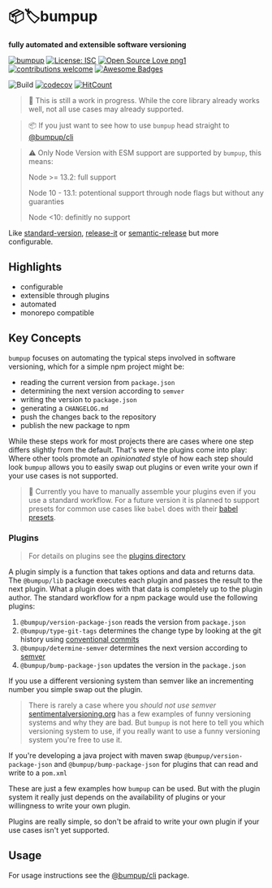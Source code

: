 # 📦🏷bumpup
**fully automated and extensible software versioning**

[![bumpup](https://img.shields.io/badge/%F0%9F%93%A6-bumpup-informational)](https:/github.com/danielr1996/bumpup)
[![License: ISC](https://img.shields.io/badge/License-ISC-blue.svg)](https://opensource.org/licenses/ISC)
[![Open Source Love png1](https://badges.frapsoft.com/os/v1/open-source.png?v=103)](https://github.com/ellerbrock/open-source-badges/)
[![contributions welcome](https://img.shields.io/badge/contributions-welcome-brightgreen.svg?style=flat)](https://github.com/dwyl/esta/issues)
[![Awesome Badges](https://img.shields.io/badge/badges-awesome-green.svg)](https://github.com/Naereen/badges)

![Build](https://github.com/danielr1996/bumpup/workflows/Build/badge.svg)
[![codecov](https://codecov.io/gh/danielr1996/bumpup/branch/master/graph/badge.svg)](https://codecov.io/gh/danielr1996/bumpup)
[![HitCount](http://hits.dwyl.com/danielr1996/bumpup.svg)](http://hits.dwyl.com/danielr1996/bumpup)
> 🚧 This is still a work in progress. While the core library already works well, not all use cases may already
> supported.

> 📦 If you just want to see how to use `bumpup` head straight to [@bumpup/cli](core/cli/README.md)

> ⚠ Only Node Version with ESM support are supported by `bumpup`, this means:
>
> Node &gt;= 13.2: full support
>
> Node 10 - 13.1:  potentional support through node flags but without any guaranties
>
> Node <10: definitly no support

Like
[standard-version](https://github.com/conventional-changelog/standard-version#readme),
[release-it](https://github.com/release-it/release-it#readme) or
[semantic-release](https://github.com/semantic-release/semantic-release)
but more configurable.

## Highlights
- configurable
- extensible through plugins
- automated
- monorepo compatible

## Key Concepts
`bumpup` focuses on automating the typical steps involved in software versioning, which for a simple npm project might be:
- reading the current version from `package.json`
- determining the next version according to `semver`
- writing the version to `package.json`
- generating a `CHANGELOG.md` 
- push the changes back to the repository
- publish the new package to npm

While these steps work for most projects there are cases where one step differs slightly from the default. 
That's were the plugins come into play: Where other tools promote an *opinionated* style of how each step should look `bumpup`
allows you to easily swap out plugins or even write your own if your use cases is not supported. 

> 🚧 Currently you have to manually assemble your plugins even if you use a standard workflow. For a future version it is 
> planned to support presets for common use cases like `babel` does with their [babel presets](https://babeljs.io/docs/en/presets).

### Plugins
> For details on plugins see the [plugins directory](plugins/README.md)

A plugin simply is a function that takes options and data and returns data. The `@bumpup/lib` package executes each plugin and passes
the result to the next plugin. What a plugin does with that data is completely up to the plugin author. 
The standard workflow for a npm package would use the following plugins:

1. `@bumpup/version-package-json` reads the version from `package.json`
2. `@bumpup/type-git-tags` determines the change type by looking at the git history using [conventional commits](https://www.conventionalcommits.org/en/v1.0.0/)
3. `@bumpup/determine-semver` determines the next version according to [semver](https://semver.org/)
4. `@bumpup/bump-package-json` updates the version in the `package.json`

If you use a different versioning system than semver like an incrementing number you simple swap out the plugin. 
> There is rarely a case where you *should not use semver* [sentimentalversioning.org](http://sentimentalversioning.org/) 
> has a few examples of funny versioning systems and why they are bad. 
> But `bumpup` is not here to tell you which versioning system to use, if you really want to use a funny versioning system
> you're free to use it.

If you're developing a java project with maven swap `@bumpup/version-package-json` and `@bumpup/bump-package-json` for plugins
that can read and write to a `pom.xml`

These are just a few examples how `bumpup` can be used. But with the plugin system it really just depends on 
the availability of plugins or your willingness to write your own plugin. 

Plugins are really simple, so don't be afraid to write your own plugin if your use cases isn't yet supported.

## Usage
For usage instructions see the [@bumpup/cli](core/cli/README.md) package.
